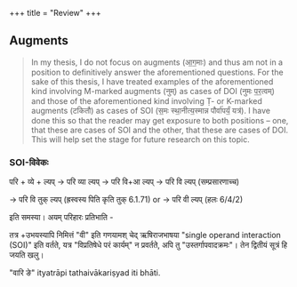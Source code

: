+++
title = "Review"
+++

## Augments
> In my thesis, I do not focus on augments (आ॒ग॒माः) and thus am not in a position to definitively answer the aforementioned questions. For the sake of this thesis, I have treated examples of the aforementioned kind involving M-marked augments (नुम्) as cases of DOI (नुमः प॒र॒त्वम्) and those of the aforementioned kind involving Ṭ- or K-marked augments (टकितौ) as cases of SOI (स॒मः स्था॒नीत्य॒स्मान्न पौर्वा॑पर्यं॒ यत्र॑). I have done this so that the reader may get exposure to both positions – one, that these are cases of SOI and the other, that these are cases of DOI. This will help set the stage for future research on this topic.

### SOI-विवेकः

परि + व्ये + ल्यप् → परि व्या ल्यप् → परि वि+आ ल्यप् → परि वि ल्यप् (सम्प्रसारणाच्च)

→ परि वि तुक् ल्यप् (ह्रस्वस्य पिति कृति तुक् 6.1.71)
or
→ परि वी ल्यप् (हलः 6/4/2)

इति समस्या। अयम् परिहारः प्रतिभाति -

तत्र +उभयस्यापि निमित्तं "वी" इति गणयामश् चेद् ऋषिराजभाषया "single operand interaction (SOI)" इति वर्तते, यत्र "विप्रतिषेधे परं कार्यम्" न प्रवर्तते, अपि तु "उस्तर्गापवादक्रमः"। तेन द्वितीयं सूत्रं हि जयति खलु।

"वारि ङे" ityatrāpi tathaivākariṣyad iti bhāti.

